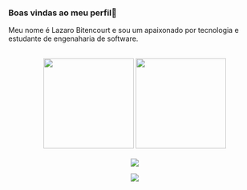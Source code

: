 ### Boas vindas ao meu perfil👋

Meu nome é Lazaro Bitencourt e sou um apaixonado por tecnologia e estudante de engenaharia de software.

<br>

<!-- GITHUB STATUS -->
<div align="center">
<img height="180em" src="https://github-readme-stats.vercel.app/api?username=LazaroBitencourt&
show_icons=true&theme=dark&include_all_commits=true&count_private=true"/>
<img height="180em" src="https:github-readme-stats.vercel.app/api/top-langs/?username=LazaroBitencourt&layout=compact&langs_count=7&theme=dark"/>

<!-- TEMAS; dark, radical, merko, gruvbox, tokyonight, onedark, cobalt, synthwave, highcontrast, dracula -->
</div>
<br>

<!-- REDES SOCIAIS -->
<div align="center">
<a href="https://www.linkedin.com/in/lazarobitencourt/" target="_blank"><img src="https://img.shields.io/badge/LinkendIn-%23007b5?style=for-the-badge&logo=linkendin&logoColor=white"target="_blank"></a>

![](https://visitor-badge.glitch.me/badge?page_id=LazaroBitencourt)
</div>
